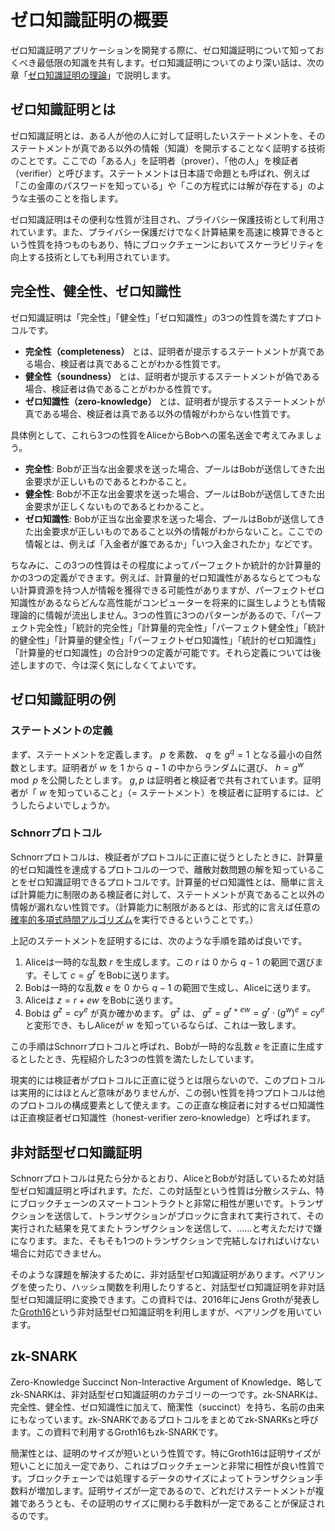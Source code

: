 # ゼロ知識証明の概要

ゼロ知識証明アプリケーションを開発する際に、ゼロ知識証明について知っておくべき最低限の知識を共有します。ゼロ知識証明についてのより深い話は、次の章「[ゼロ知識証明の理論](../zkp-theory/index.md)」で説明します。

## ゼロ知識証明とは

ゼロ知識証明とは、ある人が他の人に対して証明したいステートメントを、そのステートメントが真である以外の情報（知識）を開示することなく証明する技術のことです。ここでの「ある人」を証明者（prover）、「他の人」を検証者（verifier）と呼びます。ステートメントは日本語で命題とも呼ばれ、例えば「この金庫のパスワードを知っている」や「この方程式には解が存在する」のような主張のことを指します。

ゼロ知識証明はその便利な性質が注目され、プライバシー保護技術として利用されています。また、プライバシー保護だけでなく計算結果を高速に検算できるという性質を持つものもあり、特にブロックチェーンにおいてスケーラビリティを向上する技術としても利用されています。

## 完全性、健全性、ゼロ知識性

ゼロ知識証明は「完全性」「健全性」「ゼロ知識性」の3つの性質を満たすプロトコルです。

- **完全性（completeness）** とは、証明者が提示するステートメントが真である場合、検証者は真であることがわかる性質です。
- **健全性（soundness）** とは、証明者が提示するステートメントが偽である場合、検証者は偽であることがわかる性質です。
- **ゼロ知識性（zero-knowledge）** とは、証明者が提示するステートメントが真である場合、検証者は真である以外の情報がわからない性質です。

具体例として、これら3つの性質をAliceからBobへの匿名送金で考えてみましょう。

- **完全性**: Bobが正当な出金要求を送った場合、プールはBobが送信してきた出金要求が正しいものであるとわかること。
- **健全性**: Bobが不正な出金要求を送った場合、プールはBobが送信してきた出金要求が正しくないものであるとわかること。
- **ゼロ知識性**: Bobが正当な出金要求を送った場合、プールはBobが送信してきた出金要求が正しいものであること以外の情報がわからないこと。ここでの情報とは、例えば「入金者が誰であるか」「いつ入金されたか」などです。

ちなみに、この3つの性質はその程度によってパーフェクトか統計的か計算量的かの3つの定義ができます。例えば、計算量的ゼロ知識性があるならとてつもない計算資源を持つ人が情報を獲得できる可能性がありますが、パーフェクトゼロ知識性があるならどんな高性能がコンピューターを将来的に誕生しようとも情報理論的に情報が流出しません。3つの性質に3つのパターンがあるので、「パーフェクト完全性」「統計的完全性」「計算量的完全性」「パーフェクト健全性」「統計的健全性」「計算量的健全性」「パーフェクトゼロ知識性」「統計的ゼロ知識性」「計算量的ゼロ知識性」の合計9つの定義が可能です。それら定義については後述しますので、今は深く気にしなくてよいです。

## ゼロ知識証明の例

### ステートメントの定義

まず、ステートメントを定義します。 $p$ を素数、 $q$ を $g^q = 1$ となる最小の自然数とします。証明者が $w$ を $1$ から $q-1$ の中からランダムに選び、 $h = g^w \mod p$ を公開したとします。 $g,p$ は証明者と検証者で共有されています。証明者が「 $w$ を知っていること」（= ステートメント）を検証者に証明するには、どうしたらよいでしょうか。

### Schnorrプロトコル

Schnorrプロトコルは、検証者がプロトコルに正直に従うとしたときに、計算量的ゼロ知識性を達成するプロトコルの一つで、離散対数問題の解を知っていることをゼロ知識証明できるプロトコルです。計算量的ゼロ知識性とは、簡単に言えば計算能力に制限のある検証者に対して、ステートメントが真であること以外の情報が漏れない性質です。（計算能力に制限があるとは、形式的に言えば任意の[確率的多項式時間アルゴリズム](../zkp-theory/prerequisite.md)を実行できるということです。）

上記のステートメントを証明するには、次のような手順を踏めば良いです。

1. Aliceは一時的な乱数 $r$ を生成します。この $r$ は $0$ から $q-1$ の範囲で選びます。そして $c = g^r$ をBobに送ります。
2. Bobは一時的な乱数 $e$ を $0$ から $q-1$ の範囲で生成し、Aliceに送ります。
3. Aliceは $z = r + ew$ をBobに送ります。
4. Bobは $g^z = cy^e$ が真か確かめます。
$g^z$ は、 $g^z = g^{r+ew}=g^r\cdot (g^w)^e = cy^e$ と変形でき、もしAliceが $w$ を知っているならば、これは一致します。

この手順はSchnorrプロトコルと呼ばれ、Bobが一時的な乱数 $e$ を正直に生成するとしたとき、先程紹介した3つの性質を満たしたしています。

現実的には検証者がプロトコルに正直に従うとは限らないので、このプロトコルは実用的にはほとんど意味がありませんが、この弱い性質を持つプロトコルは他のプロトコルの構成要素として使えます。この正直な検証者に対するゼロ知識性は正直検証者ゼロ知識性（honest-verifier zero-knowledge）と呼ばれます。

## 非対話型ゼロ知識証明

Schnorrプロトコルは見たら分かるとおり、AliceとBobが対話しているため対話型ゼロ知識証明と呼ばれます。ただ、この対話型という性質は分散システム、特にブロックチェーンのスマートコントラクトと非常に相性が悪いです。トランザクションを送信して、トランザクションがブロックに含まれて実行されて、その実行された結果を見てまたトランザクションを送信して、……と考えただけで嫌になります。また、そもそも1つのトランザクションで完結しなければいけない場合に対応できません。

そのような課題を解決するために、非対話型ゼロ知識証明があります。ペアリングを使ったり、ハッシュ関数を利用したりすると、対話型ゼロ知識証明を非対話型ゼロ知識証明に変換できます。この資料では、2016年にJens Grothが発表した[Groth16](https://eprint.iacr.org/2016/260.pdf)という非対話型ゼロ知識証明を利用しますが、ペアリングを用いています。

## zk-SNARK

Zero-Knowledge Succinct Non-Interactive Argument of Knowledge、略してzk-SNARKは、非対話型ゼロ知識証明のカテゴリーの一つです。zk-SNARKは、完全性、健全性、ゼロ知識性に加えて、簡潔性（succinct）を持ち、名前の由来にもなっています。zk-SNARKであるプロトコルをまとめてzk-SNARKsと呼びます。この資料で利用するGroth16もzk-SNARKです。

簡潔性とは、証明のサイズが短いという性質です。特にGroth16は証明サイズが短いことに加え一定であり、これはブロックチェーンと非常に相性が良い性質です。ブロックチェーンでは処理するデータのサイズによってトランザクション手数料が増加します。証明サイズが一定であるので、どれだけステートメントが複雑であろうとも、その証明のサイズに関わる手数料が一定であることが保証されるのです。
